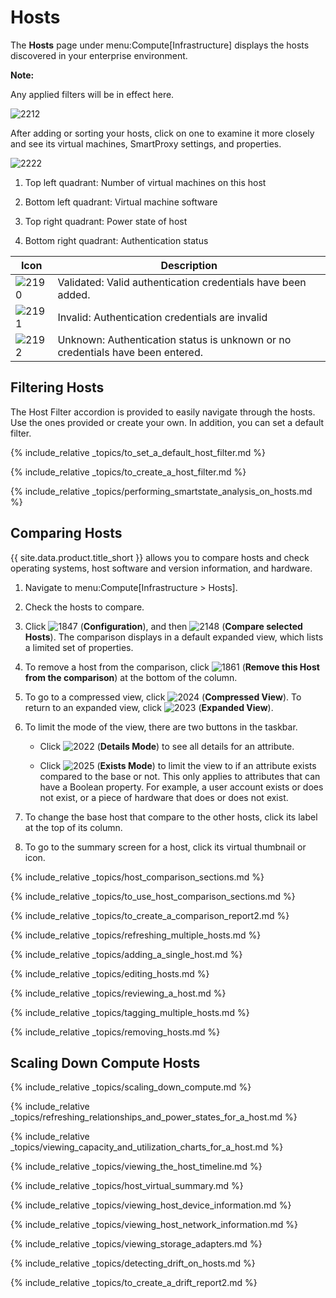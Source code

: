 # Hosts

The **Hosts** page under menu:Compute\[Infrastructure\] displays the
hosts discovered in your enterprise environment.

**Note:**

Any applied filters will be in effect here.

![2212](../images/2212.png)

After adding or sorting your hosts, click on one to examine it more closely and see its virtual machines, SmartProxy settings, and properties.

![2222](../images/2222.png)

1.  Top left quadrant: Number of virtual machines on this host

2.  Bottom left quadrant: Virtual machine software

3.  Top right quadrant: Power state of host

4.  Bottom right quadrant: Authentication status

| Icon                      | Description                                                                    |
| ------------------------- | ------------------------------------------------------------------------------ |
| ![2190](../images/2190.png) | Validated: Valid authentication credentials have been added.                   |
| ![2191](../images/2191.png) | Invalid: Authentication credentials are invalid                                |
| ![2192](../images/2192.png) | Unknown: Authentication status is unknown or no credentials have been entered. |

## Filtering Hosts

The Host Filter accordion is provided to easily navigate through the
hosts. Use the ones provided or create your own. In addition, you can
set a default filter.

{% include_relative _topics/to_set_a_default_host_filter.md %}

{% include_relative _topics/to_create_a_host_filter.md %}

{% include_relative
_topics/performing_smartstate_analysis_on_hosts.md %}

## Comparing Hosts

{{ site.data.product.title_short }} allows you to compare hosts and check operating systems,
host software and version information, and hardware.

1.  Navigate to menu:Compute\[Infrastructure \> Hosts\].

2.  Check the hosts to compare.

3.  Click ![1847](../images/1847.png) (**Configuration**), and then
    ![2148](../images/2148.png) (**Compare selected Hosts**). The
    comparison displays in a default expanded view, which lists a
    limited set of properties.

4.  To remove a host from the comparison, click
    ![1861](../images/1861.png) (**Remove this Host from the comparison**)
    at the bottom of the column.

5.  To go to a compressed view, click ![2024](../images/2024.png)
    (**Compressed View**). To return to an expanded view, click
    ![2023](../images/2023.png) (**Expanded View**).

6.  To limit the mode of the view, there are two buttons in the taskbar.

      - Click ![2022](../images/2022.png) (**Details Mode**) to see all
        details for an attribute.

      - Click ![2025](../images/2025.png) (**Exists Mode**) to limit the
        view to if an attribute exists compared to the base or not. This
        only applies to attributes that can have a Boolean property. For
        example, a user account exists or does not exist, or a piece of
        hardware that does or does not exist.

7.  To change the base host that compare to the other hosts, click its
    label at the top of its column.

8.  To go to the summary screen for a host, click its virtual thumbnail
    or icon.

{% include_relative _topics/host_comparison_sections.md %}

{% include_relative _topics/to_use_host_comparison_sections.md %}

{% include_relative _topics/to_create_a_comparison_report2.md %}

{% include_relative _topics/refreshing_multiple_hosts.md %}

{% include_relative _topics/adding_a_single_host.md %}

{% include_relative _topics/editing_hosts.md %}

{% include_relative _topics/reviewing_a_host.md %}

{% include_relative _topics/tagging_multiple_hosts.md %}

{% include_relative _topics/removing_hosts.md %}

## Scaling Down Compute Hosts

{% include_relative _topics/scaling_down_compute.md %}

{% include_relative
_topics/refreshing_relationships_and_power_states_for_a_host.md
%}

{% include_relative
_topics/viewing_capacity_and_utilization_charts_for_a_host.md %}

{% include_relative _topics/viewing_the_host_timeline.md %}

{% include_relative _topics/host_virtual_summary.md %}

{% include_relative _topics/viewing_host_device_information.md %}

{% include_relative _topics/viewing_host_network_information.md %}

{% include_relative _topics/viewing_storage_adapters.md %}

{% include_relative _topics/detecting_drift_on_hosts.md %}

{% include_relative _topics/to_create_a_drift_report2.md %}
